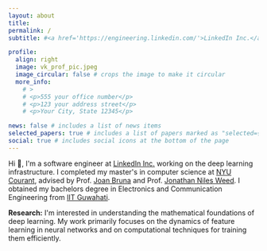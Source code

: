 ```yaml
---
layout: about
title:
permalink: /
subtitle: #<a href='https://engineering.linkedin.com/'>LinkedIn Inc.</a>

profile:
  align: right
  image: vk_prof_pic.jpeg
  image_circular: false # crops the image to make it circular
  more_info: 
    # >
    # <p>555 your office number</p>
    # <p>123 your address street</p>
    # <p>Your City, State 12345</p>

news: false # includes a list of news items
selected_papers: true # includes a list of papers marked as "selected={true}"
social: true # includes social icons at the bottom of the page
---
```


Hi :wave:, I'm a software engineer at <a href='https://engineering.linkedin.com/'>LinkedIn Inc.</a> working on the deep learning infrastructure. I completed my master's in computer science at [NYU Courant](https://cs.nyu.edu/home/index.html), advised by Prof. [Joan Bruna](https://cims.nyu.edu/~bruna/) and Prof. [Jonathan Niles Weed](https://www.jonathannilesweed.com/). I obtained my bachelors degree in Electronics and Communication Engineering from [IIT Guwahati](https://www.iitg.ac.in/).

**Research:** I'm interested in understanding the mathematical foundations of deep learning. My work primarily focuses on the dynamics of feature learning in neural networks and on computational techniques for training them efficiently.